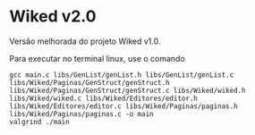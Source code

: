 # Wiked v2.0

Versão melhorada do projeto Wiked v1.0.

Para executar no terminal linux, use o comando

```linux
gcc main.c libs/GenList/genList.h libs/GenList/genList.c libs/Wiked/Paginas/GenStruct/genStruct.h libs/Wiked/Paginas/GenStruct/genStruct.c libs/Wiked/wiked.h libs/Wiked/wiked.c libs/Wiked/Editores/editor.h libs/Wiked/Editores/editor.c libs/Wiked/Paginas/paginas.h libs/Wiked/Paginas/paginas.c -o main
valgrind ./main
```